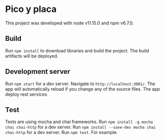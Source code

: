 # Pico y placa

This project was developed with node v11.15.0 and npm v6.7.0.

## Build

Run `npm install` to download libraries and build the project. The build artifacts will be deployed.

## Development server

Run `npm start` for a dev server. Navigate to `http://localhost:3001/`. The app will automatically reload if you change any of the source files. The app deploy rest services

## Test

Tests are using mocha and chai frameworks.
Run `npm install -g mocha chai chai-http` for a dev server. 
Run `npm install --save-dev mocha chai chai-http` for a dev server. 
Run `npm test`. For example.




